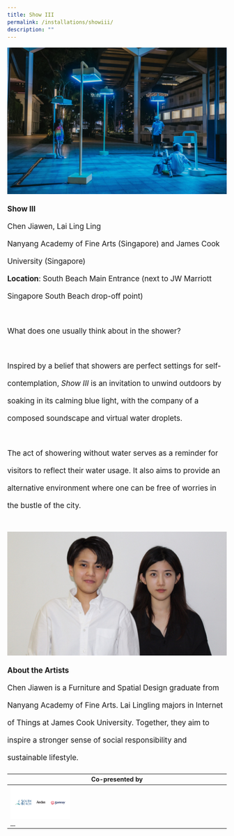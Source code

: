 ```yaml
---
title: Show III
permalink: /installations/showiii/
description: ""
---
```

<p style="font-size:17px; line-height:40px">
<img src="/images/Installations/RL%20Images/01062023_pico_colossal_upload_clean_165-min.jpg">
	<b> Show III</b>
<br>
Chen Jiawen, Lai Ling Ling<br>
Nanyang Academy of Fine Arts (Singapore) and James Cook University (Singapore)&nbsp;
<br>
	<b>Location</b>: South Beach Main Entrance (next to JW Marriott Singapore South Beach drop-off point)&nbsp;
<br><br>
What does one usually think about in the shower?&nbsp;
<br><br>
Inspired by a belief that showers are perfect settings for self-contemplation, <i>Show III</i> is an invitation to unwind outdoors by soaking in its calming blue light, with the company of a composed soundscape and virtual water droplets.&nbsp;
<br><br>
The act of showering without water serves as a reminder for visitors to reflect their water usage. It also aims to provide an alternative environment where one can be free of worries in the bustle of the city.
<br><br>

<img src="/images/Installations/jiawen_lingling_profile_landscape_ilsg23%20-%20lingling%20lai.jpg">
	<b>About the Artists</b><br>
Chen Jiawen is a Furniture and Spatial Design graduate from Nanyang Academy of Fine Arts. Lai Lingling majors in Internet of Things at James Cook University. Together, they aim to inspire a stronger sense of social responsibility and sustainable lifestyle.
<br>
<table style="width:100%">
	<thead><tr><th colspan="4">Co-presented by</th>
		</tr></thead><tbody><tr>
<td style="width:30%"><img src="/images/About/Sponsor%20Acknowledgement/south%20beach_version%202.png" align="left"><a href="https://www.southbeachavenue.com/" target="_blank">&nbsp;</a><a href="https://www.aedas.com" target="_blank">&nbsp;</a><a href="https://www.sunray.com.sg/" target="_blank">&nbsp;</a></td><td style="width:70%"></td></tr>
	</tbody>
</table></p>